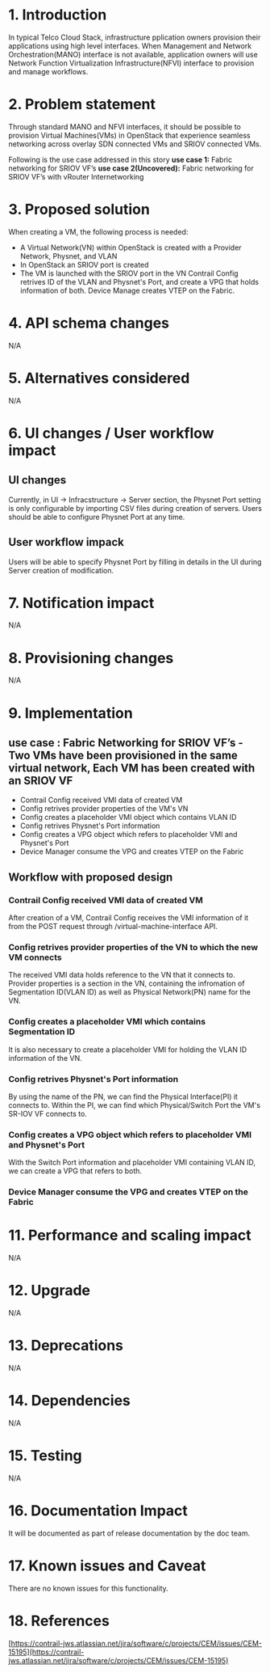 # 1. Introduction
In typical Telco Cloud Stack, infrastructure pplication owners provision their applications using high level interfaces. When Management and Network Orchestration(MANO) interface is not available, application owners will use Network Function Virtualization Infrastructure(NFVI) interface to provision and manage workflows.


# 2. Problem statement
Through standard MANO and NFVI interfaces, it should be possible to provision Virtual Machines(VMs) in OpenStack that experience seamless networking across overlay SDN connected VMs and SRIOV connected VMs.

Following is the use case addressed in this story
**use case 1:** Fabric networking for SRIOV VF’s
**use case 2(Uncovered):** Fabric networking for SRIOV VF’s with vRouter Internetworking


# 3. Proposed solution
When creating a VM, the following process is needed:
-   A Virtual Network(VN) within OpenStack is created with a Provider Network, Physnet, and VLAN
-   In OpenStack an SRIOV port is created
-   The VM is launched with the SRIOV port in the VN
Contrail Config retrives ID of the VLAN and Physnet's Port, and create a VPG that holds information of both.
Device Manage creates VTEP on the Fabric. 

# 4. API schema changes
N/A

# 5. Alternatives considered
N/A

# 6. UI changes / User workflow impact

## UI changes
Currently, in UI -> Infracstructure -> Server section, the Physnet Port setting is only configurable by importing CSV files during creation of servers.
Users should be able to configure Physnet Port at any time.

## User workflow impack
Users will be able to specify Physnet Port by filling in details in the UI during Server creation of modification.

# 7. Notification impact
N/A

# 8. Provisioning changes
N/A

# 9. Implementation

## **use case :** Fabric Networking for SRIOV VF’s - Two VMs have been provisioned in the same virtual network, Each VM has been created with an SRIOV VF
-   Contrail Config received VMI data of created VM
-   Config retrives provider properties of the VM's VN
-   Config creates a placeholder VMI object which contains VLAN ID
-   Config retrives Physnet's Port information
-   Config creates a VPG object which refers to placeholder VMI and Physnet's Port
-   Device Manager consume the VPG and creates VTEP on the Fabric

## Workflow with proposed design

### Contrail Config received VMI data of created VM
After creation of a VM, Contrail Config receives the VMI information of it from the POST request through /virtual-machine-interface API.

### Config retrives provider properties of the VN to which the new VM connects
The received VMI data holds reference to the VN that it connects to. Provider properties is a section in the VN, containing the infromation of Segmentation ID(VLAN ID) as well as Physical Network(PN) name for the VN. 

### Config creates a placeholder VMI which contains Segmentation ID
It is also necessary to create a placeholder VMI for holding the VLAN ID information of the VN.

### Config retrives Physnet's Port information
By using the name of the PN, we can find the Physical Interface(PI) it connects to. Within the PI, we can find which Physical/Switch Port the VM's SR-IOV VF connects to.

### Config creates a VPG object which refers to placeholder VMI and Physnet's Port
With the Switch Port information and placeholder VMI containing VLAN ID, we can create a VPG that refers to both.

### Device Manager consume the VPG and creates VTEP on the Fabric


# 11. Performance and scaling impact
N/A

# 12. Upgrade
N/A

# 13. Deprecations
N/A

# 14. Dependencies
N/A

# 15. Testing
N/A

# 16. Documentation Impact
It will be documented as part of release documentation by the doc team.

# 17. Known issues and Caveat
There are no known issues for this functionality.

# 18. References
[https://contrail-jws.atlassian.net/jira/software/c/projects/CEM/issues/CEM-15195](https://contrail-jws.atlassian.net/jira/software/c/projects/CEM/issues/CEM-15195)